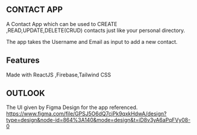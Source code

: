 ## CONTACT APP

A Contact App which can be used to CREATE ,READ,UPDATE,DELETE(CRUD) contacts just like your personal directory.

The app takes the Username and Email as input to add a new contact.

## Features

Made with ReactJS ,Firebase,Tailwind CSS



## OUTLOOK
The UI given by Figma Design for the app referenced. 
https://www.figma.com/file/GPSJ5O6dQ7cjPk9qxkHdwA/design?type=design&node-id=864%3A140&mode=design&t=iD8v3yA6aPqFVy08-0


